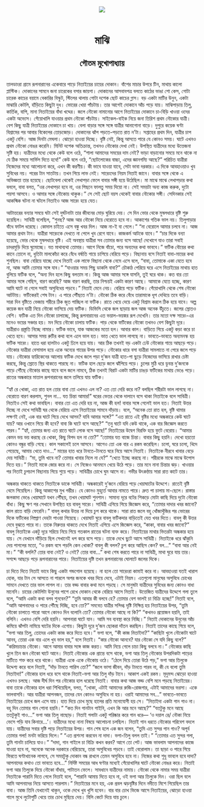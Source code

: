 <div align=center> <img src="../../metadata/images/rabibasariya/মাঝি-গৌতম-মুখোপাধ্যায়.jpg" align="center"></div><br><h1 align=center>মাঝি</h1>
<h2 align=center>গৌতম মুখোপাধ্যায়</h2><br>তালডাংরা গ্রামে রূপনারানের একেবারে পাড়ে নিতাইয়ের চায়ের দোকান। বাঁশের মাচার উপরে টিন, মাথায় কালো প্লাস্টিক। দোকানের সামনে জনা চারেকের বসার জায়গা। দোকানের আসবাবপত্র বলতে কাঠের ভাঙা শো কেস, গোটা চারেক কাচের বয়ামে বেকারির বিস্কুট, স্টিলের থালায় গোটা দশেক ছোট কাচের গ্লাস। বড় একটা মাটির উনুন, একটা মাঝারি কেটলি, হাঁড়িতে কিছুটা দুধ।
ভোরের খেয়া পাঁচটায়। তার আগেই দোকানে আঁচ পড়ে যায়। মাঝিপাড়ায় তিলু, কার্তিক, বাপি, মানা নিতাইয়ের বাঁধা খদ্দের। জলে নৌকো নামানোর আগে নিতাইয়ের দোকানে চা-বিড়ি খাওয়া ওদের একটা অভ্যেস। গেঁয়োখালি যাওয়ার প্রথম নৌকো পাঁচটায়। সাইকেল-বাইক নিয়ে জনা তিরিশ প্রথম নৌকোর যাত্রী। বেশ কিছু যাত্রী নিতাইয়ের দোকানে চা খায়। বেলা বাড়ার সঙ্গে সঙ্গে যাত্রীর আনাগোনা বাড়ে। দুপুরে কয়েক ঘণ্টা বিশ্রামের পর আবার বিকেলের তোড়জোড়। দোকানের ঝাঁপ পড়তে-পড়তে রাত ন’টা।
সপ্তাহের প্রথম দিন, যাত্রীর চাপ একটু বেশি। আজ দিনটা মেঘলা। ঝোড়ো হাওয়া দিচ্ছে। বৃষ্টি নেই, কিন্তু আসতে পারে যে কোনও সময়। ঘাটে এখনও প্রথম নৌকো নোঙর করেনি। মিনিট দশেক অতিক্রান্ত, তখনও নৌকোর দেখা নেই। উপস্থিত যাত্রীদের মধ্যে উত্তেজনা সৃষ্টি হয়। যাত্রীদের মধ্যে থেকে কেউ বলে ওঠে, “শালা আমাদের সময়ের দাম নেই? ভাড়া বাড়ানোর সময়ে মনে থাকে না যে ঠিক সময়ে সার্ভিস দিতে হবে!” কেউ বলে ওঠে, “ছোটলোকের বাচ্চা, এদের জ্ঞানগম্যি আছে?” 
পরিচিত যাত্রীরা নিজেদের মধ্যে আলোচনা করে, এখন কী করণীয়। কী ভাবে যাওয়া যাবে, সেটা ভাবা দরকার। এ দিকে আবহাওয়াও খুব সুবিধের নয়। পরের টান সাতটায়। তখন গিয়ে লাভ নেই। 
সারেংদের নিয়ম নিতাই জানে। বাবার সঙ্গে থেকে এ অভিজ্ঞতা তার হয়েছে। ছোটবেলা থেকেই লেখাপড়া ফেলে বাবার সঙ্গী হয়ে উঠেছিল। মা মাঝে মাঝে লেখাপড়ার কথা বললে, বাবা বলত, “ওর লেখাপড়া হবে না, ওর পিছনে ফালতু সময় দিয়ো না। সেই সময়টা অন্য কাজ করুক, দুটো পয়সা আসবে। ও আমার সঙ্গে নৌকোয় থাকুক।” 
সে সেই ছোট বয়স থেকেই বাবার নৌকোর সঙ্গী। সেদিনকার সেই আকস্মিক ঘটনা না ঘটলে নিতাইও আজ সারেং হয়ে যেত।

আটাত্তরের বন্যার সময়ে ঘটা সেই দুর্ঘটনাটা তার জীবনের মোড় ঘুরিয়ে দেয়। সে দিন ভোর থেকে মুষলধারে বৃষ্টি শুরু হয়েছিল। সাবিত্রী বলেছিল, “শুনছ? আজ আর নৌকো নিয়ে বেরোতে হবে না। আকাশের গতিক ভাল নয়। তিলুপাড়ার বাঁধে ফাটল ধরেছে। কোদাল চাইতে এসে বঙ্কু খবর দিল। আজ না-ই বা গেলে।” 
“না বেরোলে আমার চলবে না। আজ আমার প্রথম টান। যাত্রীরা সারেংকে দেখতে না পেলে খুব রেগে যাবে। কাজকর্ম আটকে যাবে।”
“চার দিকে বন্যা হয়েছে, ভোর থেকে মুষলধারে বৃষ্টি। এই অবস্থায় যাত্রীরা সব তোমার জন্য বসে আছে! দেখোগে যাও তারা সবাই চাদরমুড়ি দিয়ে ঘুমোচ্ছে। যত মাথাব্যথা তোমার। আগে নিজে বাঁচো, পরে অন্যদের কথা ভাববে।”
ফটিক বৌয়ের কথা কানে তোলে না, ধুতিটা মালকোঁচা করে বেঁধে বর্ষাতি গায়ে চাপিয়ে বেরিয়ে পড়ে।
বিছানায় বসে নিতাই বাবা-মায়ের কথা শুনছিল। বাবা বেরিয়ে যাচ্ছে দেখে নিতাই এক লাফে বিছানা থেকে নেমে এসে বলে, “বাবা, তোমাকে একা যেতে হবে না, আজ আমি তোমার সঙ্গে যাব।”
“যাওয়ার সময় পিছু ডাকলি বাবা?” চৌকাঠ পেরিয়ে ঘরে এসে নিতাইয়ের মাথায় হাত বুলিয়ে ফটিক বলে, “অন্য দিন হলে কিছু বলতাম না। কিন্তু আজ আমার সঙ্গে যাসনি, তুই ঘরে থাক। কত বার তো আমার সঙ্গে গেছিস, বারণ করেছি? আজ বারণ করছি, তার নিশ্চয়ই একটা কারণ আছে। আমাকে যেতে হচ্ছে, কারণ আমি ঘাটে না গেলে সবাই অসুবিধেয় পড়বে।”
নিতাই মেনে নেয়। বেরিয়ে পড়ে ফটিক। গেঁয়োখালি থেকে শেষ নৌকো আটটায়। ফটিকেরই শেষ টান। এ পারে পৌঁছতে ন’টা। নৌকো ঠিক করে বেঁধে তারামাকে ধূপ দেখিয়ে তবে বাড়ি।
সারা দিন বৃষ্টিতে ভেজায় শরীরে ঠিক জুত পাচ্ছিল না ফটিক। রাতে খেয়ে দেয়ে একটু বিশ্রাম করলে ঠিক হয়ে যাবে। অল্প কয়েক জন যাত্রী নিয়ে নৌকো ভাসিয়ে দেয় ফটিক। ডিভিসি থেকে জল ছাড়ায় জল আজ অনেক উঁচুতে। জলের স্রোতও বেশি। ফটিক এত দিন নৌকো চালাচ্ছে, কিন্তু রূপনারানের এত ভয়াল-ভয়ঙ্কর রূপ দেখেনি। তার মতো দক্ষ সারেং-এর মনেও ভয়ের সঞ্চার হয়। মন দিয়ে নৌকো চালায় ফটিক। 
পাড় থেকে ফটিকের নৌকো তখনও বেশ কিছুটা দূরে। যাত্রীরাও প্রস্তুতি নিচ্ছে নামার। ফটিক ভাবে, যাক আজকের মতো হল। আবার কাল। বাড়িতে গিয়ে একটু কড়া করে চা খেতে হবে। আসার সময় রুটির কথা বলে এলে ভাল হত। ভাত খেতে ভাল লাগছে না। ভাবতে-ভাবতে অন্যমনস্ক হয় ফটিক সারেং। হাতে ধরা হালটাও একটু ঢিলে হয়ে যায়। আর ঠিক তখনই বড় একটা ঢেউ নৌকোর গায়ে আছড়ে পড়ে। নৌকোর যাত্রীরা বেসামাল হয়ে একে অন্যের গায়ের উপর পড়ে। নৌকোর ধারে বসা যাত্রীরা সামলাতে না পেরে জলে পড়ে যায়। নৌকোর হ্যারিকেনের আলোয় ফটিক দেখে জলে পড়া দু’জন যাত্রী হাত-পা ছুড়ে নিজেদের ভাসিয়ে রাখার চেষ্টা করছে, কিন্তু স্রোতে স্থির থাকতে পারছে না। ফটিক হাল ছেড়ে জলে ঝাঁপিয়ে পড়ে। চুলের মুঠি ধরে ডুবন্ত দু’জনকে পাড়ে পৌঁছে নৌকোর কাছে যাবে বলে জলে নামবে, ঠিক তখনই বিরাট একটা মাটির চাঙড় ফটিকের মাথায় ভেঙে পড়ে। রাতের অন্ধকারে মাতাল রূপনারানের জলে তলিয়ে যায় ফটিক।

“হ্যাঁ রে খোকা, এত রাত হল তোর বাবা তো এখনও এল না? এত তো দেরি করে না? বলছিল শরীরটা ভাল লাগছে না। বেরোতে বারণ করলাম, শুনল না... যত চিন্তা আমার!” ঘরের ভেতর থেকে দালানে বসে থাকা নিতাইকে বলে সাবিত্রী।
নিতাইও সেই কথা ভাবছিল। বাবার তো এত দেরি হয় না, আজ কী হল! বাবার সঙ্গে গেলেই ভাল হত। নিতাই উত্তর দিচ্ছে না দেখে সাবিত্রী ঘর থেকে বেরিয়ে এসে নিতাইয়ের সামনে দাঁড়ায়। বলে, “অনেক তো রাত হল, বৃষ্টি থামার লক্ষণই নেই, এক বার ঘাটে গিয়ে দেখে আসব? যাবি আমার সঙ্গে?”
“এত রাতে এই বৃষ্টির মধ্যে অন্ধকারে কেউ ঘাটে যায়? আর ওখানে গিয়ে কী হবে? বাবা কি ঘাটে বসে আছে?”
“তবু ঘাটে যদি কেউ থাকে, এক বার জিজ্ঞেস করতে পারব।”
“হ্যাঁ, তোমার জন্য এত রাতে ঘাটে লোক বসে আছে!” নিতাইয়ের উদ্বেগ বিরক্তি হয়ে ফুটে বেরোয়। 
“আমার কেমন ভয় ভয় করছে রে খোকা, কিছু বিপদ হল না তো?”
“তোমার যত বাজে চিন্তা। বাবার কিছু হয়নি। দেখো হয়তো কোনও বন্ধুর বাড়ি গেছে। কাল সকালেই চলে আসবে। আগেও তো এক বার এ রকম করেছিল। চলো, ঘরে চলো, খিদে পেয়েছে, আমায় খেতে দাও...” মায়ের হাত ধরে টানতে-টানতে ঘরে নিয়ে আসে নিতাই।
নিতাইকে নীরবে খাবার বেড়ে দেয় সাবিত্রী।
“মা, তুমি খাবে না? তোমার খাবার নিলে না যে?”
“খেতে ইচ্ছে করছে না। শরীরকে মাঝে মাঝে উপোস দিতে হয়।” 
নিতাই মাকে জোর করে না। সে নিজেও আনমনে খেয়ে উঠে পড়ে। তার মনে নানা চিন্তার ঝড়। খাওয়ার পর নিতাই চুপচাপ বিছানায় গিয়ে শুয়ে পড়ে।
সাবিত্রীর চোখে ঘুম আসে না। গভীর উৎকণ্ঠায় সারা রাত কাটে তার।

অন্ধকার থাকতে থাকতে নিতাইকে ডাকে সাবিত্রী। অন্ধকারেই দু’জনে বেরিয়ে পড়ে খেয়াঘাটের উদ্দেশে। রাতেই বৃষ্টি থেমে গিয়েছিল। কিন্তু আকাশের মুখ গম্ভীর। যে কোনও মুহূর্তে আবার নামতে পারে। দ্রুত পা চালায় মা-ছেলে। 
রাস্তার জলকাদা ভেঙে খেয়াঘাটে যখন পৌঁছয়, তখন খেয়াঘাট শুনশান। সামান্য দূরে বটের শিকড়ে মোটা কাছি দিয়ে দুটো নৌকো বাঁধা। কিছু ক্ষণ পর সেখানে উপস্থিত হয় বাবলু সারেং। সাবিত্রী এগিয়ে গিয়ে জিজ্ঞেস করে, “তোমার দাদার খবর জানো? কাল রাতে বাড়ি ফেরেনি।” বাবলু কথার উত্তর না দিয়ে চুপ করে থাকে। সারা রাত জলে বহু খোঁজাখুঁজির পর ভোরের দিকে ফটিকের নিষ্প্রাণ দেহটা পাওয়া গিয়েছে। খেয়াঘাট ঘুরে বাবলু ফটিকদার বাড়িতেই যেত খবর দিতে। 
বাবলু কী উত্তর দেবে বুঝতে পারে না। তাকে নিরুত্তর থাকতে দেখে নিতাই এগিয়ে এসে জিজ্ঞেস করে, “কাকা, বাবার খবর জানো?” 
বাবলু নিতাইকে একটু দূরে সরিয়ে নিয়ে গিয়ে গতকাল রাতের ঘটনা ব্যক্ত করে। 
নিতাইয়ের মাথার ভিতরটা অন্ধকার হয়ে যায়। সে যেখানে দাঁড়িয়ে ছিল সেখানেই ধপ করে বসে পড়ে। তাকে দেখে ছুটে আসে সাবিত্রী। নিতাইকে ধরে ঝাঁকুনি দেয় পাগলের মতো, “ও রকম বসে পড়লি কেন খোকা? বাবলু কী বলল? চুপ করে আছিস কেন? বল...”
“বাবা আর নেই মা।”
“কী বললি? তোর বাবা নেই? ও নেই? তোর বাবা…” কথা শেষ করতে পারে না সাবিত্রী, মাথা ঘুরে যায় তার। সশব্দে আছড়ে পড়ে রূপনারানের পারে। নিতাইয়ের দৃষ্টি তখন রূপনারানের ঘোলাটে জলের দিকে। 

চা দিতে দিতে নিতাই ভাবে কিছু একটা গন্ডগোল হয়েছে। না হলে তো সারেংরা কামাই করে না। আবহাওয়া যতই খারাপ হোক, যার টান সে আসতে না পারলে অপর জনকে খবর দিয়ে দেবে, এটাই নিয়ম। 
এতগুলো মানুষের অসুবিধে চোখের সামনে দেখতে তার ভাল লাগল না। তার বড্ড বাবার কথা মনে পড়ছে। সে মানুষটা যাত্রীদের সুবিধের জন্য কোনও বাধা মানেনি। চায়ের কেটলিটা উনুনের পাশে রেখে দোকান থেকে বেরিয়ে আসে নিতাই।
উত্তেজিত যাত্রীদের উদ্দেশে গলা তুলে বলে, “আমি একটা কথা বলব শুনবেন?” 
“তুমি আবার কী বলবে হে? তোমার বেশ ভালই চা বিক্রি হচ্ছে!” 
নিতাই বলে, “আমি আপনাদের ও পারে পৌঁছে দিচ্ছি, হবে তো?” 
সমবেত যাত্রীর সন্দিগ্ধ দৃষ্টি নিক্ষিপ্ত হয় নিতাইয়ের উপর, “তুমি নৌকো চালাতে পারো আগে কোনও দিন বলোনি তো? তোমার নৌকো আছে না কি?” 
“কখনও প্রয়োজন হয়নি, তাই বলিনি। এখনও বেশি দেরি হয়নি। আপনারা ঘাটে যান। আমি সব ব্যবস্থা করে নিচ্ছি।”
নিতাই দোকানের উনুনের আঁচ কমিয়ে ঝাঁপটা নামিয়ে ঘাটের দিকে এগোয়। কিছুটা দূরে দু’জন ছোকরা দাঁতন করছিল। নিতাই তাদের কাছে গিয়ে বলে, “ভগা আর তিলু, তোদের একটা কাজ করে দিতে হবে।” 
ভগা বলে, “কী কাজ নিতাইদা?”
“কাছিটা খুলে নৌকোটা ঘাটে আনব, তোরা এক বার এলে খুব ভাল হয়,” বলে নিতাই।
“কার নৌকো আনবে? যার নৌকো সে যদি কিছু বলে?”
“করিমচাচার নৌকো। আগে আমার বাবার সঙ্গে কাজ করত। আমি নিয়ে গেলে চাচা কিছু বলবে না।”
নৌকোর কাছি খুলে তিন জন নৌকো ঘাটে আনে। নিতাই নৌকোর এক প্রান্তে বসে থাকে, ভগা আর তিলু নৌকোর উপরদিকটা পাড়ের মাটিতে শক্ত করে ধরে থাকে। যাত্রীরা একে একে নৌকোয় ওঠে।
“ঠেলে দিয়ে তোরা উঠে পড়,” ভগা আর তিলুকে উদ্দেশ্য করে বলে নিতাই, “দাঁড় টানতে পারিস তো?”
“জলে ভাসা জীবন, দাঁড় টানতে পারব না, কী যে বলো তুমি নিতাইদা!” নৌকোর হাল ধরে বসে থাকে নিতাই-ভগা আর তিলু দাঁড় টানে। আকাশ একই রকম। মৃদুমন্দ ঝোড়ো হাওয়া এখনও চলছে।
আজ দীর্ঘ দিন পর নৌকোর হাল ধরেছে নিতাই। বাবার কথা আজ বড্ড বেশি মনে পড়ছে নিতাইয়ের। বাবা তাকে নৌকোর হাল ধরা শিখিয়েছিল, বলত, “খোকা, এটাই আমাদের রুজি-রোজগার, এটাই আমাদের ভরসা। একে ভালবাসবি। আর যাত্রীরা আপনজন, তাদের যেন কোনও অসুবিধে না হয়। ওরাই আমাদের সব...” ভাবতে-ভাবতে নিতাইয়ের চোখে জল এসে যায়। হাত দিয়ে চোখ মুছে হালের প্রতি মনোযোগী হয় সে।
“নিতাইদা একটা গান গাও না। বহু দিন তোমার গান শোনা হয়নি।”
“কত দিন গানটান গাইনি, এখন কি আর মনে আছে?”
“যতটুকু মনে আছে ততটুকুই গাও...” ভগা আর তিলু নাছোড়।
নিতাই গলাটা একটু পরিষ্কার করে গান ধরে— ‘ও দয়াল রে/ নৌকা নিয়ে ভেসে পড়ি যাব কিনারে...’।
যাত্রীদের মধ্যে নানা বিষয়ে আলোচনা চলছিল। নিতাই গান ধরতে নৌকোর পরিবেশ বদলে যায়। যাত্রীদের সবার দৃষ্টি পড়ে নিতাইয়ের উপর। গান শেষ হলে এক জন বলেন, “তুমি এত সুন্দর গান গাও? অপূর্ব তোমার গলা! মনটা ভরিয়ে দিলে।” 
“এত প্রশংসা করবেন না দাদা। ভগা-তিলু বলল তাই।”
“তোমার এত সুন্দর গলা, তুমি গানটা চালিয়ে যাও।”
“দাদা, গান গাইলে চা বিক্রি কখন করব? আগে তো পেট। আজ ভাবলাম আপনাদের কাজে যাওয়া হবে না, অনেকে অনেক দরকারে বেরিয়েছে, তারা অসুবিধেয় পড়বে। তাই বেরোলাম। তা ছাড়া ও পারে গিয়ে ফিরতে ঘণ্টাখানেক লাগবে, সে সময়টুকু দোকান বন্ধ রাখলে তেমন অসুবিধে হবে না। নিজের কথা শুধু ভাবলে হবে দাদা? আপনাদের কথাও তো ভাবতে হবে...”
নির্দিষ্ট সময়ের আধ ঘণ্টার মধ্যেই গেঁয়োখালির ঘাটে নৌকো নোঙর করে। নিতাই ভগা আর তিলুকে দিয়ে নৌকো বাঁধায়, পাটাতন ফেলে। সাবধানে যাত্রীদের নামায়।
নৌকো থেকে নামার সময় যাত্রীরা নিতাইকে পারানি দিতে গেলে নিতাই বলে, “পারানি আমায় দিতে হবে না, ওই ভগা আর তিলুকে দিন। ওরা ছিল বলে আমি আপনাদের নিয়ে আসতে পারলাম।” 
নিতাইয়ের মনে হয়, এক প্রবল ঝড়বৃষ্টির দিনে নদীতে মিশে গিয়েছিল তার বাবা। আজ তিনি যেখানেই থাকুন, ওকে দেখে খুব খুশি হবেন। বার বার চোখ ভিজে আসে নিতাইয়ের, ঝোড়ো হাওয়া গালে মুখে লুটোপুটি খেয়ে তার চোখ মুছিয়ে দেয়। বিলি কেটে দিয়ে যায় চুলে।